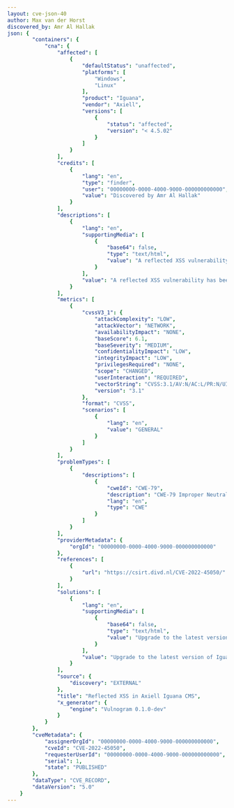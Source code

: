 ```yaml
---
layout: cve-json-40
author: Max van der Horst
discovered_by: Amr Al Hallak
json: {
	    "containers": {
	        "cna": {
	            "affected": [
	                {
	                    "defaultStatus": "unaffected",
	                    "platforms": [
	                        "Windows",
	                        "Linux"
	                    ],
	                    "product": "Iguana",
	                    "vendor": "Axiell",
	                    "versions": [
	                        {
	                            "status": "affected",
	                            "version": "< 4.5.02"
	                        }
	                    ]
	                }
	            ],
	            "credits": [
	                {
	                    "lang": "en",
	                    "type": "finder",
	                    "user": "00000000-0000-4000-9000-000000000000",
	                    "value": "Discovered by Amr Al Hallak"
	                }
	            ],
	            "descriptions": [
	                {
	                    "lang": "en",
	                    "supportingMedia": [
	                        {
	                            "base64": false,
	                            "type": "text/html",
	                            "value": "A reflected XSS vulnerability has been found in Axiell Iguana CMS, allowing an attacker to execute code in a victim's browser. The title parameter on the twitter.php endpoint does not properly neutralise user input, resulting in the vulnerability."
	                        }
	                    ],
	                    "value": "A reflected XSS vulnerability has been found in Axiell Iguana CMS, allowing an attacker to execute code in a victim's browser. The title parameter on the twitter.php endpoint does not properly neutralise user input, resulting in the vulnerability."
	                }
	            ],
	            "metrics": [
	                {
	                    "cvssV3_1": {
	                        "attackComplexity": "LOW",
	                        "attackVector": "NETWORK",
	                        "availabilityImpact": "NONE",
	                        "baseScore": 6.1,
	                        "baseSeverity": "MEDIUM",
	                        "confidentialityImpact": "LOW",
	                        "integrityImpact": "LOW",
	                        "privilegesRequired": "NONE",
	                        "scope": "CHANGED",
	                        "userInteraction": "REQUIRED",
	                        "vectorString": "CVSS:3.1/AV:N/AC:L/PR:N/UI:R/S:C/C:L/I:L/A:N",
	                        "version": "3.1"
	                    },
	                    "format": "CVSS",
	                    "scenarios": [
	                        {
	                            "lang": "en",
	                            "value": "GENERAL"
	                        }
	                    ]
	                }
	            ],
	            "problemTypes": [
	                {
	                    "descriptions": [
	                        {
	                            "cweId": "CWE-79",
	                            "description": "CWE-79 Improper Neutralization of Input During Web Page Generation ('Cross-site Scripting')",
	                            "lang": "en",
	                            "type": "CWE"
	                        }
	                    ]
	                }
	            ],
	            "providerMetadata": {
	                "orgId": "00000000-0000-4000-9000-000000000000"
	            },
	            "references": [
	                {
	                    "url": "https://csirt.divd.nl/CVE-2022-45050/"
	                }
	            ],
	            "solutions": [
	                {
	                    "lang": "en",
	                    "supportingMedia": [
	                        {
	                            "base64": false,
	                            "type": "text/html",
	                            "value": "Upgrade to the latest version of Iguana CMS."
	                        }
	                    ],
	                    "value": "Upgrade to the latest version of Iguana CMS."
	                }
	            ],
	            "source": {
	                "discovery": "EXTERNAL"
	            },
	            "title": "Reflected XSS in Axiell Iguana CMS",
	            "x_generator": {
	                "engine": "Vulnogram 0.1.0-dev"
	            }
	        }
	    },
	    "cveMetadata": {
	        "assignerOrgId": "00000000-0000-4000-9000-000000000000",
	        "cveId": "CVE-2022-45050",
	        "requesterUserId": "00000000-0000-4000-9000-000000000000",
	        "serial": 1,
	        "state": "PUBLISHED"
	    },
	    "dataType": "CVE_RECORD",
	    "dataVersion": "5.0"
	}
---
```

